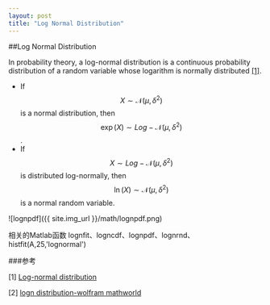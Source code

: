 ```yaml
---
layout: post
title: "Log Normal Distribution"
---
```



##Log Normal Distribution

In probability theory, a log-normal distribution is a continuous probability distribution of a random variable whose logarithm is normally distributed [[1]][r1].

- If $$X\sim\mathcal{N}(\mu,\delta^2)$$ is a normal distribution, then $$\exp(X)\sim Log-\mathcal{N}(\mu,\delta^2)$$.
- If $$X\sim Log-\mathcal{N}(\mu,\delta^2)$$ is distributed log-normally, then $$\ln(X)\sim\mathcal{N}(\mu,\delta^2)$$ is a normal random variable.

![lognpdf]({{ site.img_url }}/math/lognpdf.png)


相关的Matlab函数
lognfit、logncdf、lognpdf、lognrnd、
histfit(A,25,'lognormal')

###参考

[1] [Log-normal distribution][r1]

[r1]: http://en.wikipedia.org/wiki/Log-normal_distribution "wiki"

[2] [logn distribution-wolfram mathworld][r2]

[r2]: http://mathworld.wolfram.com/LogNormalDistribution.html "logn"